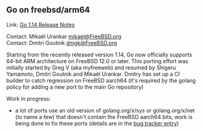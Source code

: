 ## Go on freebsd/arm64 ##

Link:	 [Go 1.14 Release Notes ](https://golang.org/doc/go1.14#freebsd)  

Contact: Mikaël Urankar <mikael@FreeBSD.org>  
Contact: Dmitri Goutnik <dmgk@FreeBSD.org>  

Starting from the recently released version 1.14, Go now officially supports
64-bit ARM architecture on FreeBSD 12.0 or later.
This porting effort was initially started by Greg V (aka myfreeweb) and resumed
by Shigeru Yamamoto, Dmitri Goutnik and Mikaël Urankar.
Dmitry has set up a CI builder to catch regression on FreeBSD aarch64 (it's
required by the golang policy for adding a new port to the main Go repository)

Work in progress:
  * a lot of ports use an old version of golang.org/x/sys or golang.org/x/net
  (to name a few) that doesn't contain the FreeBSD aarch64 bits,
  work is being done to fix these ports (details are in the [bug tracker entry](https://bugs.freebsd.org/bugzilla/show_bug.cgi?id=242312))
